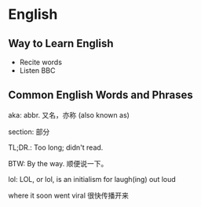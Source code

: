# English

## Way to Learn English

- Recite words
- Listen BBC

## Common English Words and Phrases

aka: abbr. 又名，亦称 (also known as)

section: 部分

TL;DR.: Too long; didn't read.

BTW: By the way. 顺便说一下。

lol: LOL, or lol, is an initialism for laugh(ing) out loud

where it soon went viral 很快传播开来

